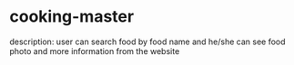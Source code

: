 # cooking-master 



description:
user can search  food by food name and he/she can see food photo and more information from the website


